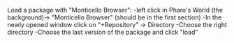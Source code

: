 

Load a package with "Monticello Browser":
-left click in Pharo's World (the background)-> "Monticello Browser" (should be in the first section)
-In the newly opened window click on "+Repository" -> Directory
-Choose the right directory
-Choose the last version of the package and click "load"

